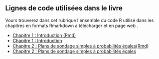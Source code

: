 ## Lignes de code utilisées dans le livre

Vours trouverez dans cet rubrique l'ensemble du code R utilisé dans les chapitres en formats Rmarkdown à télécharger et en page web .

   * [Chapitre 1 : Introduction (Rmd)](Code/Introduction.Rmd)
   * [Chapitre 1 : Introduction](Code/Introduction.html)
   * [Chapitre 2 : Plans de sondage simples à probabilités égales(Rmd)](Code/Chapitre%202%20Plan%20Simples.Rmd)
   * [Chapitre 2 : Plans de sondage simples à probabilités égales](Code/Chapitre%202%20Plan%20Simples.html)
